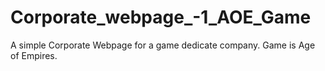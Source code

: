 # Corporate_webpage_-1_AOE_Game
A simple Corporate Webpage for a game dedicate company. Game is Age of Empires.
